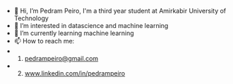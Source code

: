 - 👋 Hi, I’m Pedram Peiro, I'm a third year student at Amirkabir University of Technology
- 👀 I’m interested in datascience and machine learning
- 🌱 I’m currently learning machine learning
- 📫 How to reach me: 
- 1. pedrampeiro@gmail.com
- 2. www.linkedin.com/in/pedrampeiro

<!---
PedramPeiro/PedramPeiro is a ✨ special ✨ repository because its `README.md` (this file) appears on your GitHub profile.
You can click the Preview link to take a look at your changes.
--->
